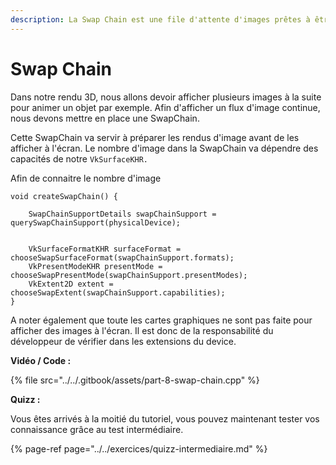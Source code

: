 ```yaml
---
description: La Swap Chain est une file d'attente d'images prêtes à être affichées.
---
```


# Swap Chain

Dans notre rendu 3D, nous allons devoir afficher plusieurs images à la suite pour animer un objet par exemple. Afin d'afficher un flux d'image continue, nous devons mettre en place une SwapChain. 

Cette SwapChain va servir à préparer les rendus d'image avant de les afficher à l'écran. Le nombre d'image dans la SwapChain va dépendre des capacités de notre `VkSurfaceKHR.`

Afin de connaitre le nombre d'image 

```text
void createSwapChain() { 

    SwapChainSupportDetails swapChainSupport = querySwapChainSupport(physicalDevice);
    
    
    VkSurfaceFormatKHR surfaceFormat = chooseSwapSurfaceFormat(swapChainSupport.formats);
    VkPresentModeKHR presentMode = chooseSwapPresentMode(swapChainSupport.presentModes);
    VkExtent2D extent = chooseSwapExtent(swapChainSupport.capabilities);
}
```

A noter également que toute les cartes graphiques ne sont pas faite pour afficher des images à l'écran. Il est donc de la responsabilité du développeur de vérifier dans les extensions du device.

**Vidéo / Code :**

{% file src="../../.gitbook/assets/part-8-swap-chain.cpp" %}

**Quizz :**

Vous êtes arrivés à la moitié du tutoriel, vous pouvez maintenant tester vos connaissance grâce au test intermédiaire.

{% page-ref page="../../exercices/quizz-intermediaire.md" %}



